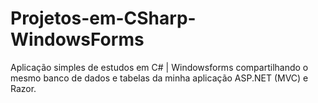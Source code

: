 # Projetos-em-CSharp-WindowsForms
 Aplicação simples de estudos em C# | Windowsforms compartilhando o mesmo banco de dados e tabelas da minha aplicação ASP.NET (MVC) e Razor.
